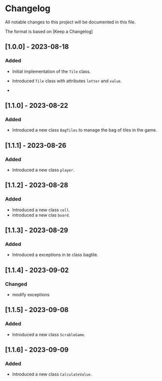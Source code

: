 # Changelog

All notable changes to this project will be documented in this file.

The format is based on [Keep a Changelog]



## [1.0.0] - 2023-08-18

### Added

- Initial implementation of the `Tile` class.
- Introduced `Tile` class with attributes `letter` and `value`.


- 


## [1.1.0] - 2023-08-22



### Added

- Introduced a new class `BagTiles` to manage the bag of tiles in the game.




## [1.1.1] - 2023-08-26



### Added

- Introduced a new class `player`.




## [1.1.2] - 2023-08-28



### Added

- Introduced a new class `cell`.
- introduced a new clas `board`.

## [1.1.3] - 2023-08-29

### Added

- Introduced a exceptions in te class bagtile.

## [1.1.4] - 2023-09-02

### Changed 

- modify exceptions 


## [1.1.5] - 2023-09-08



### Added

- Introduced a new class `ScrableGame`.


## [1.1.6] - 2023-09-09



### Added

- Introduced a new class `CalculateValue`.
